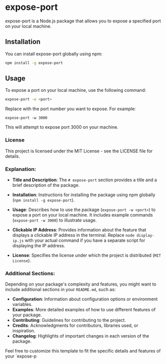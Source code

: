 # expose-port

expose-port is a Node.js package that allows you to expose a specified port on your local machine.

## Installation

You can install expose-port globally using npm:

```bash
npm install -g expose-port
```
## Usage
To expose a port on your local machine, use the following command:
```bash
expose-port -w <port>
```
Replace <port> with the port number you want to expose. For example:

```
expose-port -w 3000
```
This will attempt to expose port 3000 on your machine.


### License
This project is licensed under the MIT License - see the LICENSE file for details.



### Explanation:

- **Title and Description**: The `# expose-port` section provides a title and a brief description of the package.

- **Installation**: Instructions for installing the package using npm globally (`npm install -g expose-port`).

- **Usage**: Describes how to use the package (`expose-port -w <port>`) to expose a port on your local machine. It includes example commands (`expose-port -w 3000`) to illustrate usage.

- **Clickable IP Address**: Provides information about the feature that displays a clickable IP address in the terminal. Replace `node display-ip.js` with your actual command if you have a separate script for displaying the IP address.

- **License**: Specifies the license under which the project is distributed (`MIT License`).

### Additional Sections:

Depending on your package's complexity and features, you might want to include additional sections in your `README.md`, such as:

- **Configuration**: Information about configuration options or environment variables.
- **Examples**: More detailed examples of how to use different features of your package.
- **Contributing**: Guidelines for contributing to the project.
- **Credits**: Acknowledgments for contributors, libraries used, or inspiration.
- **Changelog**: Highlights of important changes in each version of the package.

Feel free to customize this template to fit the specific details and features of your `expose-p